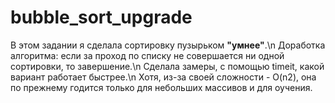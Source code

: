 # bubble_sort_upgrade
В этом задании я сделала сортировку пузырьком **"умнее"**.\n
Доработка алгоритма: если за проход по списку не совершается ни одной сортировки, то завершение.\n
Сделала замеры, с помощью timeit, какой вариант работает быстрее.\n
Хотя, из-за своей сложности - O(n2), она по прежнему годится только для небольших массивов и для оучения.
